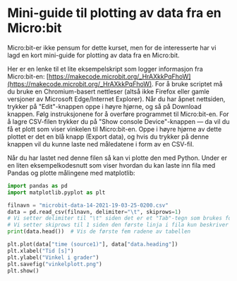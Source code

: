 # Mini-guide til plotting av data fra en Micro:bit

Micro:bit-er ikke pensum for dette kurset, men for de interesserte har vi lagd en kort mini-guide for plotting av data fra en Micro:bit.

Her er en lenke til et lite eksempelskript som logger informasjon fra Micro:bit-en: [https://makecode.microbit.org/_HrAXkkPqFhoW](https://makecode.microbit.org/_HrAXkkPqFhoW).
For å bruke scriptet må du bruke en Chromium-basert nettleser (altså ikke Firefox eller gamle versjoner av Microsoft Edge/Internet Explorer).
Når du har åpnet nettsiden, trykker på "Edit"-knappen oppe i høyre hjørne, og så på Download knappen. Følg instruksjonene for å overføre programmet til Micro:bit-en.
For å lagre CSV-filen trykker du på "Show console   Device"-knappen — da vil du få et plott som viser vinkelen til Micro:bit-en.
Oppe i høyre hjørne av dette plottet er det en blå knapp (Export data), og hvis du trykker på denne knappen vil du kunne laste ned måledatene i form av en CSV-fil.

Når du har lastet ned denne filen så kan vi plotte den med Python.
Under er en liten eksempelkodesnutt som viser hvordan du kan laste inn fila med Pandas og plotte målingene med matplotlib:

```python
import pandas as pd
import matplotlib.pyplot as plt

filnavn = "microbit-data-14-2021-19-03-25-0200.csv"
data = pd.read_csv(filnavn, delimiter="\t", skiprows=1)
# Vi setter delimiter til "\t" siden det er et "Tab"-tegn som brukes for å separarere kolonnene
# Vi setter skiprows til 1 siden den første linja i fila kun beskriver hvilket tegn vi bruker for å skille kolonnene
print(data.head())  # Vis de første fem radene av tabellen

plt.plot(data["time (source1)"], data["data.heading"])
plt.xlabel("Tid [s]")
plt.ylabel("Vinkel i grader")
plt.savefig("vinkelplott.png")
plt.show()
```
